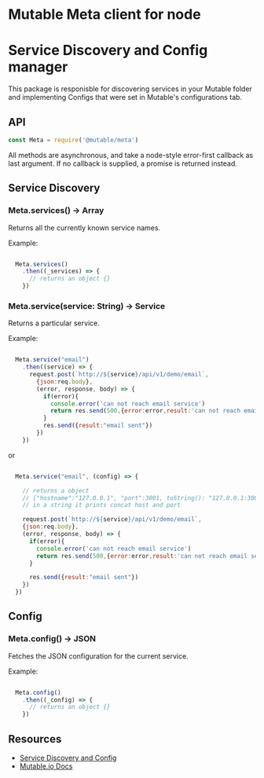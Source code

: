 
Mutable Meta client for node
===


Service Discovery and Config manager
===

This package is responisble for discovering services in your Mutable folder and implementing Configs that were set in Mutable's configurations tab.

## API
```js
const Meta = require('@mutable/meta')
```

  All methods are asynchronous, and take a node-style error-first callback as last argument.
  If no callback is supplied, a promise is returned instead.


Service Discovery
---

### Meta.services() -> Array<String>

  Returns all the currently known service names.

Example:
```js

  Meta.services()
    .then((_services) => {
      // returns an object {}
    })

```

### Meta.service(service: String) -> Service

  Returns a particular service.

Example:
```js

  Meta.service("email")
    .then((service) => {
      request.post(`http://${service}/api/v1/demo/email`,
        {json:req.body},
        (error, response, body) => {
          if(error){
            console.error('can not reach email service')
            return res.send(500,{error:error,result:'can not reach email service'})
          } 
          res.send({result:"email sent"})
        })
    })

```

or 

```js

  Meta.service("email", (config) => {

    // returns a object 
    // {"hostname":"127.0.0.1", "port":3001, toString(): "127.0.0.1:3001" }
    // in a string it prints concat host and port

    request.post(`http://${service}/api/v1/demo/email`,
    {json:req.body},
    (error, response, body) => {
      if(error){
        console.error('can not reach email service')
        return res.send(500,{error:error,result:'can not reach email service'})
      } 

      res.send({result:"email sent"})
    })
  })

```

Config
---


### Meta.config() -> JSON

  Fetches the JSON configuration for the current service.

Example:
```js

  Meta.config()
    .then((_config) => {
      // returns an object {}
    })

```

Resources
---
- [Service Discovery and Config](https://github.com/mutable)
- [Mutable.io Docs](https://github.com/mutable/docs)

